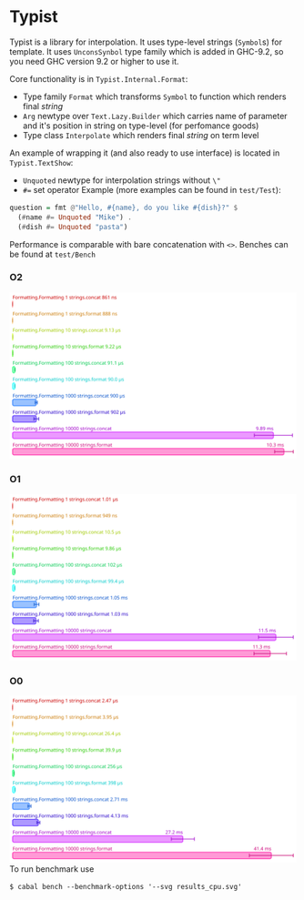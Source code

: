 # Typist

Typist is a library for interpolation. It uses type-level strings (`Symbol`s) for template. It uses `UnconsSynbol` type family which is added in GHC-9.2, so you need GHC version 9.2 or higher to use it.   

Core functionality is in `Typist.Internal.Format`: 
* Type family `Format` which transforms `Symbol` to function which renders final _string_ 
* `Arg` newtype over `Text.Lazy.Builder` which carries name of parameter and it's position in string on type-level (for perfomance goods)
* Type class `Interpolate` which renders final _string_ on term level

An example of wrapping it (and also ready to use interface) is located in `Typist.TextShow`:
* `Unquoted` newtype for interpolation strings without `\"`  
* `#=` set operator
Example (more examples can be found in `test/Test`):

```haskell
question = fmt @"Hello, #{name}, do you like #{dish}?" $ 
  (#name #= Unquoted "Mike") .
  (#dish #= Unquoted "pasta")
```

Performance is comparable with bare concatenation with `<>`. Benches can be found at `test/Bench`
### O2
![Alt text](./results_cpu_o2.svg)
### O1
![Alt text](./results_cpu_o1.svg)
### O0
![Alt text](./results_cpu_o0.svg)
To run benchmark use
```
$ cabal bench --benchmark-options '--svg results_cpu.svg'
```